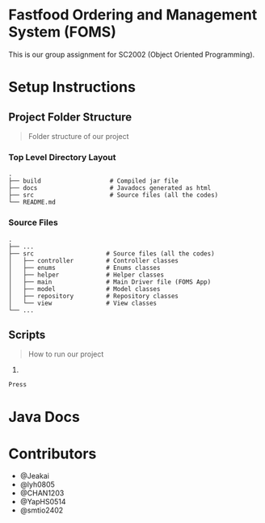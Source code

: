 # Fastfood Ordering and Management System (FOMS)
This is our group assignment for SC2002 (Object Oriented Programming).

# Setup Instructions
## Project Folder Structure
> Folder structure of our project
### Top Level Directory Layout
````
.
├── build                   # Compiled jar file
├── docs                    # Javadocs generated as html
├── src                     # Source files (all the codes)
└── README.md
````

### Source Files
````
.
├── ...
├── src                    # Source files (all the codes)
│   ├── controller         # Controller classes
│   ├── enums              # Enums classes
│   ├── helper             # Helper classes
│   ├── main               # Main Driver file (FOMS App)
│   ├── model              # Model classes
│   ├── repository         # Repository classes
│   └── view               # View classes
└── ...
````

## Scripts
> How to run our project
1.

`Press`

# Java Docs

# Contributors
- @Jeakai
- @lyh0805
- @CHAN1203
- @YapHS0514
- @smtio2402
